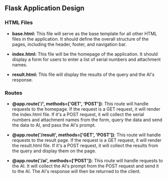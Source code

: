 ## Flask Application Design

### HTML Files
- **base.html:** This file will serve as the base template for all other HTML files in the application. It should define the overall structure of the pages, including the header, footer, and navigation bar.

- **index.html:** This file will be the homepage of the application. It should display a form for users to enter a list of serial numbers and attachment names.

- **result.html:** This file will display the results of the query and the AI's response.

### Routes
- **@app.route('/', methods=['GET', 'POST'])**: This route will handle requests to the homepage. If the request is a GET request, it will render the index.html file. If it's a POST request, it will collect the serial numbers and attachment names from the form, query the data and send the data to AI, and pass the AI's prompt.

- **@app.route('/result', methods=['GET', 'POST'])**: This route will handle requests to the result page. If the request is a GET request, it will render the result.html file. If it's a POST request, it will collect the results from the query and display them on the page.

- **@app.route('/ai', methods=['POST'])**: This route will handle requests to the AI. It will collect the AI's prompt from the POST request and send it to the AI. The AI's response will then be returned to the client.